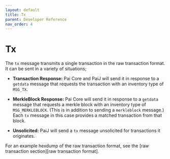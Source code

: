 ```yaml
---
layout: default
title: Tx
parent: Developer Reference
nav_order: 4
---
```


Tx
=====

The `tx` message transmits a single transaction in the raw transaction
format. It can be sent in a variety of situations;

* **Transaction Response:** Pai Core and PaiJ will send it in
  response to a `getdata` message that requests the transaction with an
  inventory type of `MSG_TX`.

* **MerkleBlock Response:** Pai Core will send it in response to a
  `getdata` message that requests a merkle block with an inventory type
  of `MSG_MERKLEBLOCK`. (This is in addition to sending a `merkleblock`
  message.) Each `tx` message in this case provides a matched
  transaction from that block.

* **Unsolicited:** PaiJ will send a `tx` message unsolicited for
  transactions it originates.

For an example hexdump of the raw transaction format, see the [raw
transaction section][raw transaction format].
